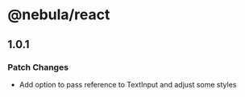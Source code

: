 # @nebula/react

## 1.0.1

### Patch Changes

- Add option to pass reference to TextInput and adjust some styles
